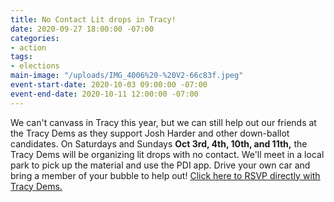```yaml
---
title: No Contact Lit drops in Tracy!
date: 2020-09-27 18:00:00 -07:00
categories:
- action
tags:
- elections
main-image: "/uploads/IMG_4006%20-%20V2-66c83f.jpeg"
event-start-date: 2020-10-03 09:00:00 -07:00
event-end-date: 2020-10-11 12:00:00 -07:00
---
```


We can't canvass in Tracy this year, but we can still help out our friends at the Tracy Dems as they support Josh Harder and other down-ballot candidates.  On  Saturdays and Sundays **Oct 3rd, 4th, 10th, and 11th,** the Tracy Dems will be organizing lit drops with no contact.  We'll meet in a local park to pick up the material and use the PDI app.  Drive your own car and bring a member of your bubble to help out!
[Click here to RSVP directly with Tracy Dems.](https://greatertracydems.org/sign-ups-lit-drop)